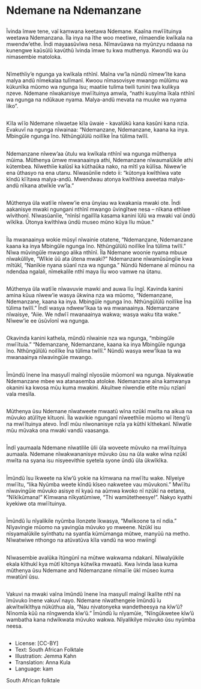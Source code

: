 # Ndemane na Ndemanzane

##
Ĩvinda ĩmwe tene, vaĩ kamwana keetawa Ndemane. Kaaĩna mwĩĩituinya weetawa
Ndemanzana. Ĩla inya na ĩthe woo meetiwe, nĩmaendie kwĩkala na mwendw’ethe.
Ĩndi mayaasũvĩwa nesa.
Nĩmavũawa na myũnzyu ndaasa na kunengwe kaũsũlũ kavũthũ ĩvinda ĩmwe tu kwa
muthenya.
Kwondũ wa ũu nimasembie matoloka.

##
Nĩmethĩiy’e ngunga ya kwĩkala nthĩnĩ. Maĩna vw’ĩa
nũndũ nĩmew’ĩte kana malya andũ nĩmekalaa
tulĩmanĩ.
Kwoou nĩmasovisye mwango mũlũmu wa kũkunĩka
mũomo wa ngunga ĩsu; maatiie tulima twili tunini
twa kulikya nzeve.
Ndemane nĩwakanisye mwĩĩtuinya amwĩa, “nathi
kusyĩma ĩkala nthĩnĩ wa ngunga na ndũkaue nyama.
Malya-andũ mevata na muuke wa nyama ĩiko”.

##
Kĩla wĩĩo Ndemane nĩwaetae kĩla ũwaie - kavalũkũ
kana kasũni kana nzia.
Evakuvĩ na ngunga nĩwainaa:
“Ndemanzane, Ndemanzane, kaana ka inya.
Mbingũĩe ngunga ĩno.
Nthũngũlũlũ noilĩke
Ĩna tũlima twĩlĩ.

##
Ndemanzane nĩwew’aa ũtulu wa kwĩkala nthĩnĩ wa
ngunga mũthenya mũima.
Mũthenya ũmwe mwanaainya athi, Ndemanzane
nĩwaumalũkile athi kũtembea.
Nĩwethĩie kalũsĩ ka kũthaũka nako, na mĩtĩ ya kũlĩsa.
Niwew’ie ena ũthasyo na ena utanu.
Nĩwasũnĩie ndeto ii: “kũtonya kwĩthĩwa vate kĩndũ
kĩĩtawa malya-andũ. Mwendwau atonya kwĩthĩwa
aweetaa malya-andũ nĩkana atwĩkĩe vw’ĩa.”

##
Mũthenya ũla watĩĩe nĩwew’ie ena ũnyiau wa
kwakania mwaki ote.
Ĩndi aakanisye mwaki ngungani nthĩnĩ mwango
ũvingĩtwe nesa – nĩkana ethĩwe wĩvithonĩ.
Nĩwasũanĩie, “nĩnĩsĩ ngailĩla kasama kanini ĩũlũ wa
mwaki vaĩ ũndũ wĩkĩka. Ũtonya kwĩthĩwa ũndũ museo
mũno kũya lĩu mũue."

##
Ĩla mwanaainya wokie mũsyĩ nĩwainie otatene,
“Ndemanzane, Ndemanzane kaana ka inya
Mbingũĩe ngunga ĩno.
Nthũngũlũlũ noilĩke
Ĩna tũlima twĩlĩ.”
Nĩwa mũvingũĩe mwango alika nthĩnĩ. Ĩla Ndemane
woonie nyama mbuue nĩwakũlilye, “Wĩkie ũũ ata
ũtena mwaki?”
Ndemanzane nĩwamũsũngĩie kwa mĩtũkĩ, “Nanĩkie
nyana sũanĩ nza wa ngunga.”
Nũndũ Ndemane aĩ mũnou na ndendaa ngalali,
nĩmekalile nthĩ maya lĩu woo vamwe na ũtanu.

##
Mũthenya ũla watĩĩe nĩwavuvie mawki and auwa lĩu
ĩngĩ. Kavinda kanini amina kũua nĩwew’ie wasya
ũkwina nza wa mũomo, “Ndemanzane, Ndemanzane,
kaana ka inya.
Mbingũĩe ngunga ĩno.
Nthũngũlũlũ noilĩke
Ĩna tũlima twĩlĩ.”
Ĩndĩ wasya ndwew’ĩkaa ta wa mwanaainya.
Ndemanzane nĩwaisye, “Aiie. We ndwĩĩ mwanaainya
wakwa; wasya waku tita wake.” Nĩwew’ie ee ũsũvĩonĩ
wa ngunga.

##
Okavinda kanini kathela, mũndũ
nĩwainie nza wa ngunga, “mbingũĩe
mwĩĩtuia.”
“Ndemanzane, Ndemanzane, kaana
ka inya
Mbingũĩe ngunga ĩno.
Nthũngũlũlũ noilĩke
Ĩna tũlima twĩlĩ.”
Nũndũ wasya wew’ĩkaa ta wa
mwanaainya nĩwavingũie mwango.

##
Ĩmũndũ ĩnene ĩna masyulĩ maĩngĩ
nĩyosũie mũomonĩ wa ngunga.
Niyakwatie Ndemanzane mbee wa
atanasemba atoloke. Ndemanzane
aĩna kamwanya okanini ka kwosa
mũu kuma mwakini.
Akuĩtwe nĩwendie etĩte mũu nzĩanĩ
vala mesĩla.

##
Mũthenya ũsu Ndemane nĩwatweete mwaatũ wĩna nzũkĩ mwĩta na aikua na mũvuko atũlĩtye
kĩtuoni.
Ĩla wavikie ngunganĩ nĩweethĩie mũomo wĩ ĩteng’ũ na mwĩĩtuinya atevo. Ĩndĩ mũu
nĩwonanisye nzĩa ya kũthĩ kĩthekanĩ.
Nĩwatĩe mũu mũvaka ona mwaki vandũ vaasanga.

##
Ĩndĩ yaumaala Ndemane nĩwatilile
ũlii ũla woveete mũvuko na
mwĩĩtuinya aumaala.
Ndemane nĩwakwananisye mũvuko
ũsu na ũla wake wĩna nzũkĩ mwĩta
na syana isu nisyeevithie syetela
syone ũndũ ũla ũkwĩkĩka.

##
Ĩmũndũ ĩsu ĩkweete na kĩw’ũ yokie
na kĩmwana na mwĩĩtu wake.
Nĩyeiye mwĩĩtu, “lika Nyũmba weete
kĩndũ kĩseo nakwetee vau
mũvukoni.”
Mwĩĩtu nĩwavingũie mũvuko asisye
nĩ kyaũ na aũmwa kwoko nĩ nzũkĩ
na eetana, “Nĩkĩkũmana!”
Kĩmwana nĩkyatũmiwe, “Thi
wamũtetheesye!”. Nakyo kyathi
kyekiwe ota mwĩĩtuinya.

##
Ĩmũndũ ĩu nĩyalikile nyũmba ĩlonzete ĩkwasya, “Mwĩkoone ta nĩ ndia.” Nĩyavingie mũomo na
yavingũa mũvuko yo mweene.
Nzũkĩ isu nĩsyamalũkile syĩnthatu na syantĩa kũmũmanga mũtwe, manyũũ na metho.
Nĩwatwiwe nthongo na atũvatũva kĩla vandũ na woo mwiingĩ

##
Nĩwasembie avalũka ĩtũngũnĩ na
mũtwe wakwama ndakanĩ.
Nĩwalyũkile ekala kĩthukĩ kya mũtĩ
kĩtonya kũtwĩka mwaatũ.
Kwa ĩvinda ĩasa kuma mũthenya
ũsu Ndemane and Ndemanzane
nĩmaĩĩe ũkĩ mũseo kuma mwatũnĩ
ũsu.

##
Vakuvi na mwaki vaĩna ĩmũndũ ĩnene ĩna masyulĩ maĩngĩ ĩkalĩte
nthĩ na ĩmũvuko ĩnene vakuvĩ nayo. Ndemane nĩwathengeie
ĩmũndũ ĩu akwĩtwĩkĩthya nũkũthua aĩa, “Nau nivatonyeka
wandetheesya na kĩw’ũ? Nĩnomĩa kũũ na nĩngwenda kĩw’ũ.”
Ĩmũndũ ĩu nĩyamũie, “Nĩngũkwetee kĩw’ũ wambatha kana
ndwĩkwata mũvuko wakwa. Nĩyalikilye mũvuko ũsu nyũmba neesa.

##

##
* License: [CC-BY]
* Text: South African Folktale
* Illustration: Jemma Kahn
* Translation: Anna Kula
* Language: kam

South African folktale
